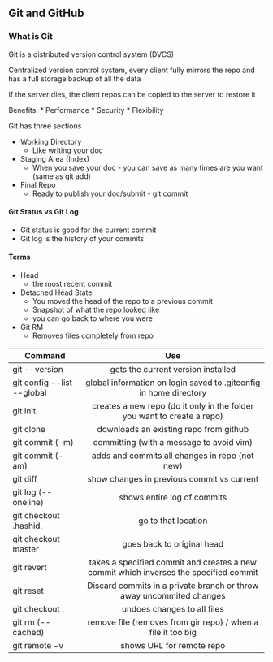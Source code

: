   ## Git and GitHub
  
  ### What is Git
  Git is a distributed version control system (DVCS)
  
  Centralized version control system, every client fully mirrors the repo and has a full storage backup of all the data
  
  If the server dies, the client repos can be copied to the server to restore it
   
   Benefits:
    * Performance
    * Security 
    * Flexibility
  
  Git has three sections
  
  * Working Directory
    * Like writing your doc
  * Staging Area (Index)
    * When you save your doc -  you can save as many times are you want (same as git add)
  * Final Repo
    * Ready to publish your doc/submit - git commit 
  
  #### Git Status vs Git Log
  
  * Git status is good for the current commit
  * Git log is the history of your commits
  
  #### Terms
  * Head
    * the most recent commit 
  * Detached Head State
    * You moved the head of the repo to a previous commit
    * Snapshot of what the repo looked like
    * you can go back to where you were
  * Git RM
    * Removes files completely from repo
  
  | Command        | Use        |
  | ------------- |:-------------:|
  |git --version| gets the current version installed|
  |git config --list --global| global information on login saved to .gitconfig in home directory|
  |git init|creates a new repo (do it only in the folder you want to create a repo)|
  |git clone|downloads an existing repo from github|
  |git commit (-m)| committing (with a message to avoid vim)|
  |git commit (-am)|adds and commits all changes in repo (not new)|
  |git diff|show changes in previous commit vs current|
  |git log (--oneline)|shows entire log of commits |
  |git checkout .hashid. | go to that location|
  |git checkout master|goes back to original head |
  |git revert |takes a specified commit and creates a new commit which inverses the specified commit|
  |git reset|Discard commits in a private branch or throw away uncommited changes|
  |git checkout . |undoes changes to all files |
  |git rm (--cached)| remove file (removes from gir repo) / when a file it too big|
  |git remote -v|shows URL for remote repo|
  
